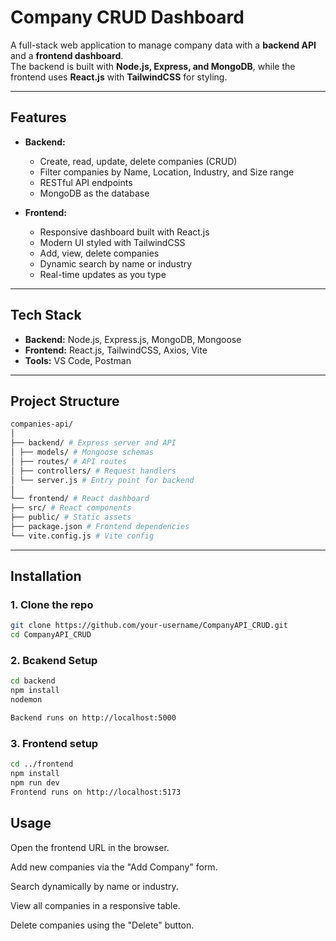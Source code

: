 # Company CRUD Dashboard

A full-stack web application to manage company data with a **backend API** and a **frontend dashboard**.  
The backend is built with **Node.js, Express, and MongoDB**, while the frontend uses **React.js** with **TailwindCSS** for styling.

---

## Features

- **Backend:**
  - Create, read, update, delete companies (CRUD)
  - Filter companies by Name, Location, Industry, and Size range
  - RESTful API endpoints
  - MongoDB as the database

- **Frontend:**
  - Responsive dashboard built with React.js
  - Modern UI styled with TailwindCSS
  - Add, view, delete companies
  - Dynamic search by name or industry
  - Real-time updates as you type

---

## Tech Stack

- **Backend:** Node.js, Express.js, MongoDB, Mongoose  
- **Frontend:** React.js, TailwindCSS, Axios, Vite  
- **Tools:** VS Code, Postman

---

## Project Structure
```bash
companies-api/
│
├── backend/ # Express server and API
│ ├── models/ # Mongoose schemas
│ ├── routes/ # API routes
│ ├── controllers/ # Request handlers
│ └── server.js # Entry point for backend
│
└── frontend/ # React dashboard
├── src/ # React components
├── public/ # Static assets
├── package.json # Frontend dependencies
└── vite.config.js # Vite config
```


---

## Installation

### 1. Clone the repo

```bash
git clone https://github.com/your-username/CompanyAPI_CRUD.git
cd CompanyAPI_CRUD
```
### 2. Bcakend Setup
```bash
cd backend
npm install
nodemon

Backend runs on http://localhost:5000
```

### 3. Frontend setup
```bash
cd ../frontend
npm install
npm run dev
Frontend runs on http://localhost:5173
```
## Usage

Open the frontend URL in the browser.

Add new companies via the "Add Company" form.

Search dynamically by name or industry.

View all companies in a responsive table.

Delete companies using the "Delete" button.
